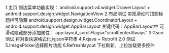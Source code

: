 1.主页 侧边菜单功能实现：
    android.support.v4.widget.DrawerLayout + android.support.design.widget.NavigationView
2.布局测试 实现滑动时顶部标题栏可隐藏
    android.support.design.widget.CoordinatorLayout + android.support.design.widget.AppBarLayout
    关键代码：AppBarLayout中 可滑动隐藏部分添加属性： app:layout_scrollFlags="scroll|enterAlways"
3.Gson测试
    将对象快速格式化为json字符串
4.Rxjava + Retrofit 2.0 测试
5.ImagePicker选择图片功能
6.Refreshlayout 下拉刷新，上拉加载更多控件